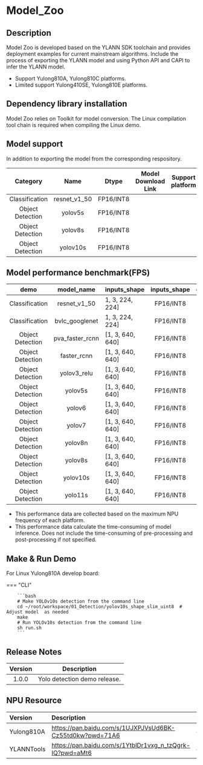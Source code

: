 # Model_Zoo
## Description
Model Zoo is developed based on the YLANN SDK toolchain and provides deployment examples for current mainstream algorithms. 
Include the process of exporting the YLANN model and using Python API and CAPI to infer the YLANN model.

<ul>
<li>Support Yulong810A, Yulong810C platforms.</li>
<li>Limited support Yulong410SE, Yulong810E platforms.</li>
</ul>

## Dependency library installation
Model Zoo relies on Toolkit for model conversion. The Linux compilation tool chain is required when compiling the Linux demo. 
## Model support
In addition to exporting the model from the corresponding respository.

|     Category     |     Name     |   Dtype   | Model Download Link | Support platform |
|:----------------:|:------------:|:---------:|:-------------------:|:----------------:|
|  Classification  | resnet_v1_50 | FP16/INT8 |                     |                  |
| Object Detection |   yolov5s    | FP16/INT8 |                     |                  |
| Object Detection |   yolov8s    | FP16/INT8 |                     |                  |
| Object Detection |   yolov10s   | FP16/INT8 |                     |                  |

## Model performance benchmark(FPS)

|       demo       |   model_name    | inputs_shape     | inputs_shape | dtype | Yulong810A |
|:----------------:|:---------------:|------------------|:------------:|:-----:|:----------:|
|  Classification  |  resnet_v1_50   | 1, 3, 224, 224]  |  FP16/INT8   | INT8  |   111.11   |
|  Classification  | bvlc_googlenet  | 1, 3, 224, 224]  |  FP16/INT8   | INT8  |    250     |
| Object Detection | pva_faster_rcnn | [1, 3, 640, 640] |  FP16/INT8   | INT8  |   58.82    |
| Object Detection |   faster_rcnn   | [1, 3, 640, 640] |  FP16/INT8   | INT8  |   10.98    |
| Object Detection |   yolov3_relu   | [1, 3, 640, 640] |  FP16/INT8   | INT8  |     52     |
| Object Detection |     yolov5s     | [1, 3, 640, 640] |  FP16/INT8   | INT8  |     28     |
| Object Detection |     yolov6      | [1, 3, 640, 640] |  FP16/INT8   | INT8  |     28     |
| Object Detection |     yolov7      | [1, 3, 640, 640] |  FP16/INT8   | INT8  |   111.11   |
| Object Detection |     yolov8n     | [1, 3, 640, 640] |  FP16/INT8   | INT8  |     26     |
| Object Detection |     yolov8s     | [1, 3, 640, 640] |  FP16/INT8   | INT8  |     40     |
| Object Detection |    yolov10s     | [1, 3, 640, 640] |  FP16/INT8   | INT8  |     55     |
| Object Detection |     yolo11s     | [1, 3, 640, 640] |  FP16/INT8   | INT8  |     55     |


<ul>
<li>This performance data are collected based on the maximum NPU frequency of each platform.</li>
<li>This performance data calculate the time-consuming of model inference. Does not include the time-consuming of pre-processing and post-processing if not specified.</li>
</ul>

## Make & Run Demo
For Linux Yulong810A develop board:

=== "CLI"

        ```bash
        # Make YOLOv10s detection from the command line
        cd ~/root/workspace/01_Detection/yolov10s_shape_slim_uint8  # Adjust model  as needed
        make
        # Run YOLOv10s detection from the command line
        sh run.sh
        ```
## Release Notes

| Version |         Description          |
|:-------:|:----------------------------:|
|  1.0.0  | Yolo detection demo release. |

## NPU Resource

| Version    | Description                                              | Passwd   |
|:-----------|:---------------------------------------------------------|----------|
| Yulong810A | https://pan.baidu.com/s/1UJXPJVsUd6BK-Cz55td0kw?pwd=71A6 | obt@2024 |
| YLANNTools | https://pan.baidu.com/s/1YtblDr1vxg_n_tzQgrk-IQ?pwd=aMt6 | obt@2024 |

